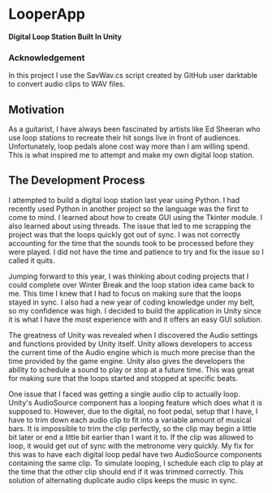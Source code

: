 # LooperApp
**Digital Loop Station Built In Unity**
### Acknowledgement
In this project I use the SavWav.cs script created by GitHub user darktable to convert audio clips to WAV files.

## Motivation 
As a guitarist, I have always been fascinated by artists like Ed Sheeran who use loop stations to recreate their hit songs live in front of audiences. Unfortunately, loop pedals alone cost way more than I am willing spend. This is what inspired me to attempt and make my own digital loop station.
## The Development Process
I attempted to build a digital loop station last year using Python. I had recently used Python in another project so the language was the first to come to mind. I learned about how to create GUI using the Tkinter module. I also learned about using threads. The issue that led to me scrapping the project was that the loops quickly got out of sync. I was not correctly accounting for the time that the sounds took to be processed before they were played. I did not have the time and patience to try and fix the issue so I called it quits.

Jumping forward to this year, I was thinking about coding projects that I could complete over Winter Break and the loop station idea came back to me. This time I knew that I had to focus on making sure that the loops stayed in sync. I also had a new year of coding knowledge under my belt, so my confidence was high. I decided to build the application in Unity since it is what I have the most experience with and it offers an easy GUI solution. 

The greatness of Unity was revealed when I discovered the Audio settings and functions provided by Unity itself. Unity allows developers to access the current time of the Audio engine which is much more precise than the time provided by the game engine. Unity also gives the developers the ability to schedule a sound to play or stop at a future time. This was great for making sure that the loops started and stopped at specific beats.

One issue that I faced was getting a single audio clip to actually loop. Unity's AudioSource component has a looping feature which does what it is supposed to. However, due to the digital, no foot pedal, setup that I have, I have to trim down each audio clip to fit into a variable amount of musical bars. It is impossible to trim the clip perfectly, so the clip may begin a little bit later or end a little bit earlier than I want it to. If the clip was allowed to loop, it would get out of sync with the metronome very quickly. My fix for this was to have each digital loop pedal have two AudioSource components containing the same clip. To simulate looping, I schedule each clip to play at the time that the other clip should end if it was trimmed correctly. This solution of alternating duplicate audio clips keeps the music in sync.
